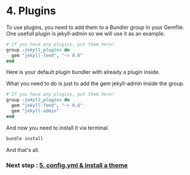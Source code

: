 # 4. Plugins
To use plugins, you need to add them to a Bundler group in your Gemfile. One usefull plugin is jekyll-admin so we will use it as an example.

```ruby
# If you have any plugins, put them here!
group :jekyll_plugins do
  gem "jekyll-feed", "~> 0.6"
end
```
Here is your default plugin bundler with already a plugin inside.

What you need to do is just to add the gem jekyll-admin inside the group.

```ruby
# If you have any plugins, put them here!
group :jekyll_plugins do
  gem "jekyll-feed", "~> 0.6"
  gem "jekyll-admin"
end
```
And now you need to install it via terminal.

```bash
bundle install
```
And that's all.

### Next step : [5. config.yml & install a theme](5_theme.md) 